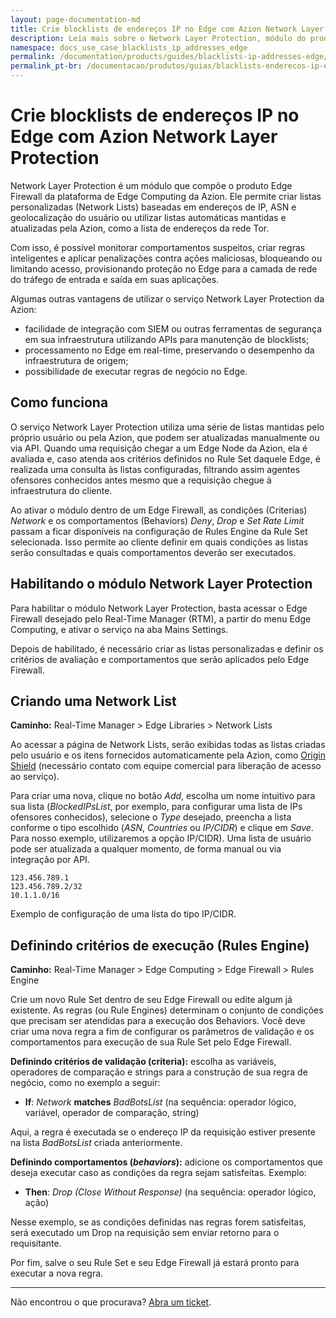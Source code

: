 ```yaml
---
layout: page-documentation-md
title: Crie blocklists de endereços IP no Edge com Azion Network Layer Protection
description: Leia mais sobre o Network Layer Protection, módulo do produto Edge Firewall. Fique por dentro de como ele funciona e qual a sua atuação na melhoria de sua empresa.
namespace: docs_use_case_blacklists_ip_addresses_edge
permalink: /documentation/products/guides/blacklists-ip-addresses-edge/
permalink_pt-br: /documentacao/produtos/guias/blacklists-enderecos-ip-edge/
---
```


# Crie blocklists de endereços IP no Edge com Azion Network Layer Protection



Network Layer Protection é um módulo que compõe o produto Edge Firewall da plataforma de Edge Computing da Azion. Ele permite criar listas personalizadas (Network Lists) baseadas em endereços de IP, ASN e geolocalização do usuário ou utilizar listas automáticas mantidas e atualizadas pela Azion, como a lista de endereços da rede Tor.

Com isso, é possível monitorar comportamentos suspeitos, criar regras inteligentes e aplicar penalizações contra ações maliciosas, bloqueando ou limitando acesso, provisionando proteção no Edge para a camada de rede do tráfego de entrada e saída em suas aplicações.

Algumas outras vantagens de utilizar o serviço Network Layer Protection da Azion:

* facilidade de integração com SIEM ou outras ferramentas de segurança em sua infraestrutura utilizando APIs para manutenção de blocklists;
* processamento no Edge em real-time, preservando o desempenho da infraestrutura de origem;
* possibilidade de executar regras de negócio no Edge.

## Como funciona

O serviço Network Layer Protection utiliza uma série de listas mantidas pelo próprio usuário ou pela Azion, que podem ser atualizadas manualmente ou via API. Quando uma requisição chegar a um Edge Node da Azion, ela é avaliada e, caso atenda aos critérios definidos no Rule Set daquele Edge, é realizada uma consulta às listas configuradas, filtrando assim agentes ofensores conhecidos antes mesmo que a requisição chegue à infraestrutura do cliente.

Ao ativar o módulo dentro de um Edge Firewall, as condições (Criterias) _Network_ e os comportamentos (Behaviors) _Deny_, _Drop_ e _Set Rate Limit_ passam a ficar disponíveis na configuração de Rules Engine da Rule Set selecionada. Isso permite ao cliente definir em quais condições as listas serão consultadas e quais comportamentos deverão ser executados.

## Habilitando o módulo Network Layer Protection

Para habilitar o módulo Network Layer Protection, basta acessar o Edge Firewall desejado pelo Real-Time Manager (RTM), a partir do menu Edge Computing, e ativar o serviço na aba Mains Settings.

Depois de habilitado, é necessário criar as listas personalizadas e definir os critérios de avaliação e comportamentos que serão aplicados pelo Edge Firewall.

## Criando uma Network List

**Caminho:** Real-Time Manager > Edge Libraries > Network Lists

Ao acessar a página de Network Lists, serão exibidas todas as listas criadas pelo usuário e os itens fornecidos automaticamente pela Azion, como [Origin Shield](https://www.azion.com/pt-br/documentacao/produtos/edge-firewall/network-layer-protection/#origin-shield) (necessário contato com equipe comercial para liberação de acesso ao serviço).

Para criar uma nova, clique no botão _Add_, escolha um nome intuitivo para sua lista (_BlockedIPsList_, por exemplo, para configurar uma lista de IPs ofensores conhecidos), selecione o _Type_ desejado, preencha a lista conforme o tipo escolhido (_ASN_, _Countries_ ou _IP/CIDR_) e clique em _Save_. Para nosso exemplo, utilizaremos a opção IP/CIDR). Uma lista de usuário pode ser atualizada a qualquer momento, de forma manual ou via integração por API.

    123.456.789.1
    123.456.789.2/32
    10.1.1.0/16

Exemplo de configuração de uma lista do tipo IP/CIDR.

## Definindo critérios de execução (Rules Engine)

**Caminho:** Real-Time Manager > Edge Computing > Edge Firewall > Rules Engine

Crie um novo Rule Set dentro de seu Edge Firewall ou edite algum já existente. As regras (ou Rule Engines) determinam o conjunto de condições que precisam ser atendidas para a execução dos Behaviors. Você deve criar uma nova regra a fim de configurar os parâmetros de validação e os comportamentos para execução de sua Rule Set pelo Edge Firewall.

**Definindo critérios de validação (criteria):** escolha as variáveis, operadores de comparação e strings para a construção de sua regra de negócio, como no exemplo a seguir:

* **If**: _Network_ **matches** _BadBotsList_
  (na sequência: operador lógico, variável, operador de comparação, string)

Aqui, a regra é executada se o endereço IP da requisição estiver presente na lista _BadBotsList_ criada anteriormente.

**Definindo comportamentos (_behaviors_):** adicione os comportamentos que deseja executar caso as condições da regra sejam satisfeitas. Exemplo:

* **Then**: _Drop (Close Without Response)_
  (na sequência: operador lógico, ação)

Nesse exemplo, se as condições definidas nas regras forem satisfeitas, será executado um Drop na requisição sem enviar retorno para o requisitante.

Por fim, salve o seu Rule Set e seu Edge Firewall já estará pronto para executar a nova regra.

***

Não encontrou o que procurava? [Abra um ticket](https://tickets.azion.com/pt-BR/support/login/).
